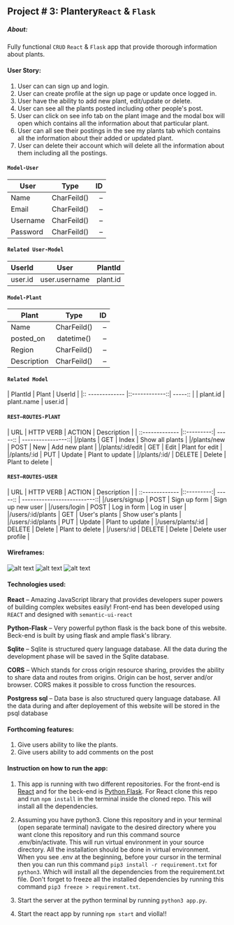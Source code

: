 ## Project # 3: Plantery```React```  & ```Flask```

##### About:
Fully functional ```CRUD``` ```React``` & ```Flask``` app that provide thorough information about plants.

#### User Story:
1. User can can sign up and login.
2. User can create profile at the sign up page or update once logged in.
3. User have the ability to add new plant, edit/update or delete.
4. User can see all the plants posted including other people's post.
5. User can click on see info tab on the plant image and the modal box will open which contains all the information about that particular plant.
6. User can all see their postings in the see my plants tab which contains all the information about their added or updated plant.
7. User can delete their account which will delete all the information about them including all the postings.

#### ```Model-User```

| User           | Type        | ID     |
| -------------  |:-----------:| -----: |
| Name           | CharFeild() |  –
| Email          | CharFeild() |  –
| Username       | CharFeild() |  –
| Password       | CharFeild() |  –

#### ```Related User-Model```
| UserId        | User          | PlantId  |
| ------------- |:-------------:| -----:   |
| user.id       | user.username | plant.id |


#### ```Model-Plant```  
| Plant          | Type        | ID     |
| -------------  |:-----------:| -----: |
| Name           | CharFeild() |  –
| posted_on      | datetime()  |  –
| Region         | CharFeild() |  –
| Description    | CharFeild() |  –


#### ```Related Model```
| PlantId        | Plant       | UserId   |
|:: -------------  |::------------::| -----::  |
| plant.id       | plant.name  | user.id  |


#### ```REST–ROUTES-PlANT```  
| URL                | HTTP VERB  | ACTION  | Description       |
| ::-------------    |::---------:| -----:: | ----------------::|
|/plants             | GET        |  Index  | Show all plants   |
|/plants/new         | POST       |  New    | Add new plant     |
|/plants/:id/edit    | GET        |  Edit   | Plant for edit    |  
|/plants/:id         | PUT        |  Update | Plant to update   |
|/plants/:id/        | DELETE     |  Delete | Plant to delete   |

#### ```REST–ROUTES-USER```  
| URL                | HTTP VERB  | ACTION  | Description                 |
| ::-------------    |::---------:| -----:: | --------------------------::|
|/users/signup       | POST       |  Sign up form   | Sign up new user    |
|/users/login        | POST       |  Log in form    | Log in user         |
|/users/:id/plants   | GET        |  User's plants  | Show user's plants  |  
|/users/:id/plants   | PUT        |  Update         | Plant to update     |
|/users/plants/:id   | DELETE     |  Delete         | Plant to delete     |
|/users/:id          | DELETE     |  Delete         | Delete user profile |

#### Wireframes:
![alt text](https://i.imgur.com/cbD3bfX.jpg)
![alt text](https://i.imgur.com/2umptRu.jpg)
![alt text](https://i.imgur.com/iTNBWoj.jpg)

#### Technologies used:
**React** – Amazing JavaScript library that provides developers super powers of building complex websites easily! Front-end has been developed using ```REACT``` and designed with ```semantic-ui-react```

__Python-Flask__ – Very powerful python flask is the back bone of this website. Beck-end is built by using flask and ample flask's library.

**Sqlite** – Sqlite is structured query language database. All the data during the development phase will be saved in the Sqlite database.

**CORS** – Which stands for cross origin resource sharing, provides the ability to share data and routes from origins. Origin can be host, server and/or browser. CORS makes it possible to cross function the resources.

__Postgress sql__ – Data base is also structured query language database. All the data during and after deployement of this website will be stored in the psql database

#### Forthcoming features:
1. Give users ability to like the plants.
2. Give users ability to add comments on the post

#### Instruction on how to run the app:
1. This app is running with two different repositories. For the front-end is [React](https://github.com/Paresh10/plantery-react-full-crud) and for the beck-end is [Python Flask](https://github.com/Paresh10/plantery-flask-full-crud). For React clone this repo and run ```npm install``` in the terminal inside the cloned repo. This will install all the dependencies.

2. Assuming you have python3. Clone this repository and in your terminal (open separate terminal) navigate to the desired directory where you want clone this repository and run this command source .env/bin/activate. This will run virtual environment in your source directory. All the installation should be done in virtual environment. When you see .env at the beginning, before your cursor in the terminal then you can run this command ```pip3 install -r requirement.txt``` for ```python3```. Which will install all the dependencies from the requirement.txt file. Don't forget to freeze all the installed dependencies by running this command ```pip3 freeze > requirement.txt```.

3. Start the server at the python terminal by running ```python3 app.py```.

4. Start the react app by running ```npm start``` and violla!!
